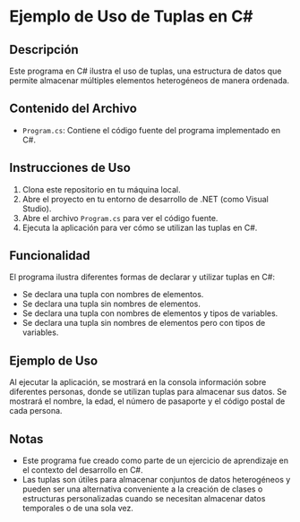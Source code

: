 # Ejemplo de Uso de Tuplas en C#

## Descripción
Este programa en C# ilustra el uso de tuplas, una estructura de datos que permite almacenar múltiples elementos heterogéneos de manera ordenada.

## Contenido del Archivo
- `Program.cs`: Contiene el código fuente del programa implementado en C#.

## Instrucciones de Uso
1. Clona este repositorio en tu máquina local.
2. Abre el proyecto en tu entorno de desarrollo de .NET (como Visual Studio).
3. Abre el archivo `Program.cs` para ver el código fuente.
4. Ejecuta la aplicación para ver cómo se utilizan las tuplas en C#.

## Funcionalidad
El programa ilustra diferentes formas de declarar y utilizar tuplas en C#:

- Se declara una tupla con nombres de elementos.
- Se declara una tupla sin nombres de elementos.
- Se declara una tupla con nombres de elementos y tipos de variables.
- Se declara una tupla sin nombres de elementos pero con tipos de variables.

## Ejemplo de Uso
Al ejecutar la aplicación, se mostrará en la consola información sobre diferentes personas, donde se utilizan tuplas para almacenar sus datos. Se mostrará el nombre, la edad, el número de pasaporte y el código postal de cada persona.

## Notas
- Este programa fue creado como parte de un ejercicio de aprendizaje en el contexto del desarrollo en C#.
- Las tuplas son útiles para almacenar conjuntos de datos heterogéneos y pueden ser una alternativa conveniente a la creación de clases o estructuras personalizadas cuando se necesitan almacenar datos temporales o de una sola vez.
